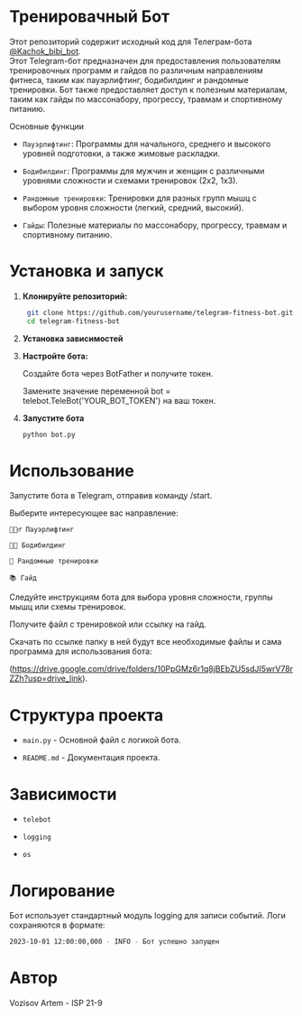 # Тренировачный Бот
Этот репозиторий содержит исходный код для Телеграм-бота [@Kachok_bibi_bot](http://t.me/Kachok_bibi_bot).  
Этот Telegram-бот предназначен для предоставления пользователям тренировочных программ и гайдов по различным направлениям фитнеса, таким как пауэрлифтинг, бодибилдинг и рандомные тренировки. Бот также предоставляет доступ к полезным материалам, таким как гайды по массонабору, прогрессу, травмам и спортивному питанию.

Основные функции
* ```Пауэрлифтинг```: Программы для начального, среднего и высокого уровней подготовки, а также жимовые раскладки.

* ```Бодибилдинг```: Программы для мужчин и женщин с различными уровнями сложности и схемами тренировок (2х2, 1х3).

* ```Рандомные тренировки```: Тренировки для разных групп мышц с выбором уровня сложности (легкий, средний, высокий).

* ```Гайды```: Полезные материалы по массонабору, прогрессу, травмам и спортивному питанию.

# Установка и запуск

1. **Клонируйте репозиторий:**

   ```bash
    git clone https://github.com/yourusername/telegram-fitness-bot.git
    cd telegram-fitness-bot
   ```
2. **Установка зависимостей**

   
3. **Настройте бота:**
   
    Создайте бота через BotFather и получите токен.

    Замените значение переменной bot = telebot.TeleBot('YOUR_BOT_TOKEN') на ваш токен.

4. **Запустите бота**

   ```bash
   python bot.py
   ```

# Использование
Запустите бота в Telegram, отправив команду /start.

Выберите интересующее вас направление:

```🏋🏻‍♂️ Пауэрлифтинг```

```💪🏻 Бодибилдинг```

```🎲 Рандомные тренировки```

```📚 Гайд```

Следуйте инструкциям бота для выбора уровня сложности, группы мышц или схемы тренировок.

Получите файл с тренировкой или ссылку на гайд.

Скачать по ссылке папку в ней будут все необходимые файлы и сама программа для использования бота:

(https://drive.google.com/drive/folders/10PpGMz6r1q8jBEbZU5sdJI5wrV78rZZh?usp=drive_link).

# Структура проекта

* ```main.py``` - Основной файл с логикой бота.

* ```README.md``` - Документация проекта.

# Зависимости

* ```telebot```

* ```logging```
 
* ```os```

# Логирование

Бот использует стандартный модуль logging для записи событий. Логи сохраняются в формате:

```bash
2023-10-01 12:00:00,000 - INFO - Бот успешно запущен
```

# Автор

Vozisov Artem - ISP 21-9


















